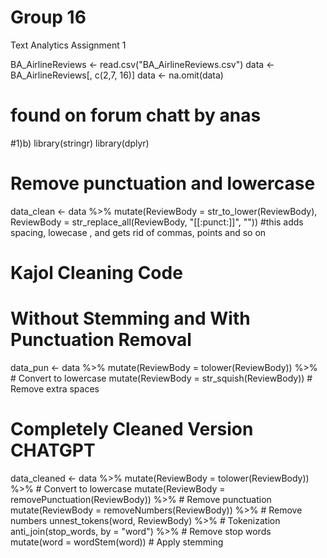 # Group 16
Text Analytics Assignment 1 

BA_AirlineReviews <- read.csv("BA_AirlineReviews.csv")
data <- BA_AirlineReviews[, c(2,7, 16)] 
data <- na.omit(data)

# found on forum chatt by anas
#1)b)
library(stringr)
library(dplyr)
# Remove punctuation and lowercase
data_clean <- data %>%
  mutate(ReviewBody = str_to_lower(ReviewBody),
         ReviewBody = str_replace_all(ReviewBody, "[[:punct:]]", ""))  #this adds spacing, lowecase , and gets rid of commas, points and so on


# Kajol Cleaning Code
# Without Stemming and With Punctuation Removal
data_pun <- data %>%
  mutate(ReviewBody = tolower(ReviewBody)) %>%  # Convert to lowercase
  mutate(ReviewBody = str_squish(ReviewBody))   # Remove extra spaces

# Completely Cleaned Version CHATGPT
data_cleaned <- data %>%
  mutate(ReviewBody = tolower(ReviewBody)) %>%  # Convert to lowercase
  mutate(ReviewBody = removePunctuation(ReviewBody)) %>%  # Remove punctuation
  mutate(ReviewBody = removeNumbers(ReviewBody)) %>%  # Remove numbers
  unnest_tokens(word, ReviewBody) %>%  # Tokenization
  anti_join(stop_words, by = "word") %>%  # Remove stop words
  mutate(word = wordStem(word))  # Apply stemming
